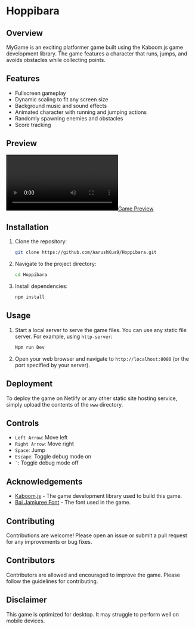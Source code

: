 # Hoppibara 

## Overview
MyGame is an exciting platformer game built using the Kaboom.js game development library. The game features a character that runs, jumps, and avoids obstacles while collecting points.

## Features
- Fullscreen gameplay
- Dynamic scaling to fit any screen size
- Background music and sound effects
- Animated character with running and jumping actions
- Randomly spawning enemies and obstacles
- Score tracking

## Preview
[![Game Preview](www/sprites/Preview.mp4)](https://github.com/AarushKus9/Hoppibara/blob/c7a92936af5a35ec53dd9c51f31ca8e15d8e0fab/www/sprites/Preview.mp4)

## Installation
1. Clone the repository:
   ```sh
   git clone https://github.com/AarushKus9/Hoppibara.git
   ```
2. Navigate to the project directory:
   ```sh
   cd Hoppibara
   ```
3. Install dependencies:
   ```sh
   npm install
   ```

## Usage
1. Start a local server to serve the game files. You can use any static file server. For example, using `http-server`:
   ```sh
   Npm run Dev
   ```
2. Open your web browser and navigate to `http://localhost:8080` (or the port specified by your server).

## Deployment
To deploy the game on Netlify or any other static site hosting service, simply upload the contents of the `www` directory.

## Controls
- `Left Arrow`: Move left
- `Right Arrow`: Move right
- `Space`: Jump
- `Escape`: Toggle debug mode on
- `` ` ``: Toggle debug mode off

## Acknowledgements
- [Kaboom.js](https://kaboomjs.com/) - The game development library used to build this game.
- [Bai Jamjuree Font](https://fonts.google.com/specimen/Bai+Jamjuree) - The font used in the game.

## Contributing
Contributions are welcome! Please open an issue or submit a pull request for any improvements or bug fixes.

## Contributors
Contributors are allowed and encouraged to improve the game. Please follow the guidelines for contributing.

## Disclaimer
This game is optimized for desktop. It may struggle to perform well on mobile devices.
